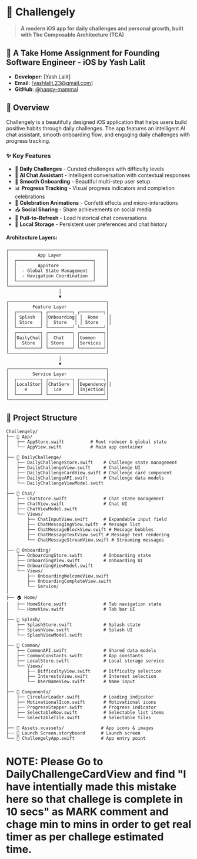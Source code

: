 # 🚀 Challengely

> **A modern iOS app for daily challenges and personal growth, built with The Composable Architecture (TCA)**

## 📄 A Take Home Assignment for Founding Software Engineer - iOS by Yash Lalit

- **Developer**: [Yash Lalit]
- **Email**: [yashlalit.23@gmail.com]
- **GitHub**: [@happy-mammal](https://github.com/happy-mammal)

## 📱 Overview
Challengely is a beautifully designed iOS application that helps users build positive habits through daily challenges. The app features an intelligent AI chat assistant, smooth onboarding flow, and engaging daily challenges with progress tracking.

### ✨ Key Features

- 🎯 **Daily Challenges** - Curated challenges with difficulty levels
- 🤖 **AI Chat Assistant** - Intelligent conversation with contextual responses
- 🎨 **Smooth Onboarding** - Beautiful multi-step user setup
- 📊 **Progress Tracking** - Visual progress indicators and completion celebrations
- 🎉 **Celebration Animations** - Confetti effects and micro-interactions
- 📤 **Social Sharing** - Share achievements on social media
- 🔄 **Pull-to-Refresh** - Load historical chat conversations
- 💾 **Local Storage** - Persistent user preferences and chat history


#### Architecture Layers:

```
┌─────────────────────────────────────┐
│           App Layer                 │
│  ┌─────────────────────────────┐    │
│  │        AppStore             │    │
│  │  - Global State Management  │    │
│  │  - Navigation Coordination  │    │
│  └─────────────────────────────┘    │
└─────────────────────────────────────┘
                    │
                    ▼
┌─────────────────────────────────────┐
│         Feature Layer               │
│  ┌─────────┐ ┌─────────┐ ┌─────────┐│
│  │ Splash  │ │Onboarding│ │  Home   ││
│  │ Store   │ │  Store   │ │ Store   ││
│  └─────────┘ └─────────┘ └─────────┘│
│  ┌─────────┐ ┌─────────┐ ┌─────────┐│
│  │DailyChal│ │  Chat   │ │Common   ││
│  │  Store  │ │ Store   │ │Services ││
│  └─────────┘ └─────────┘ └─────────┘│
└─────────────────────────────────────┘
                    │
                    ▼
┌─────────────────────────────────────┐
│         Service Layer               │
│  ┌─────────┐ ┌─────────┐ ┌─────────┐│
│  │LocalStor│ │ChatServ │ │Dependency││
│  │   e     │ │  ice    │ │Injection││
│  └─────────┘ └─────────┘ └─────────┘│
└─────────────────────────────────────┘
```

## 📁 Project Structure

```
Challengely/
├── 📱 App/
│   ├── AppStore.swift          # Root reducer & global state
│   └── AppView.swift           # Main app container
│
├── 🎯 DailyChallenge/
│   ├── DailyChallengeStore.swift    # Challenge state management
│   ├── DailyChallengeView.swift     # Challenge UI
│   ├── DailyChallengeCardView.swift # Challenge card component
│   ├── DailyChallengeAPI.swift      # Challenge data models
│   └── DailyChallengeViewModel.swift
│
├── 💬 Chat/
│   ├── ChatStore.swift              # Chat state management
│   ├── ChatView.swift               # Chat UI
│   ├── ChatViewModel.swift
│   └── Views/
│       ├── ChatInputView.swift      # Expandable input field
│       ├── ChatMessagingView.swift  # Message list
│       ├── ChatMessageBlockView.swift # Message bubbles
│       ├── ChatMessageTextView.swift # Message text rendering
│       └── ChatMessageStreamView.swift # Streaming messages
│
├── 🎨 Onboarding/
│   ├── OnboardingStore.swift        # Onboarding state
│   ├── OnboardingView.swift         # Onboarding UI
│   ├── OnboardingViewModel.swift
│   └── Views/
│       ├── OnboardingWelcomeView.swift
│       ├── OnboardingCompleteView.swift
│       └── Service/
│
├── 🏠 Home/
│   ├── HomeStore.swift              # Tab navigation state
│   └── HomeView.swift               # Tab bar UI
│
├── 🌟 Splash/
│   ├── SplashStore.swift            # Splash state
│   ├── SplashView.swift             # Splash UI
│   └── SplashViewModel.swift
│
├── 🔧 Common/
│   ├── CommonAPI.swift              # Shared data models
│   ├── CommonConstants.swift        # App constants
│   ├── LocalStore.swift             # Local storage service
│   └── Views/
│       ├── DifficultyView.swift     # Difficulty selection
│       ├── InterestsView.swift      # Interest selection
│       └── UserNameView.swift       # Name input
│
├── 🧩 Components/
│   ├── CircularLoader.swift         # Loading indicator
│   ├── MotivationalIcon.swift       # Motivational icons
│   ├── ProgressStepper.swift        # Progress indicator
│   ├── SelectableRow.swift          # Selectable list items
│   └── SelectableTile.swift         # Selectable tiles
│
├── 🎨 Assets.xcassets/              # App icons & images
├── 📱 Launch Screen.storyboard      # Launch screen
└── 🚀 ChallengelyApp.swift          # App entry point
```

# NOTE: Please Go to DailyChallengeCardView and find "I have intentially made this mistake here so that challege is complete in 10 secs" as MARK comment and chage min to mins in order to get real timer as per challege estimated time.